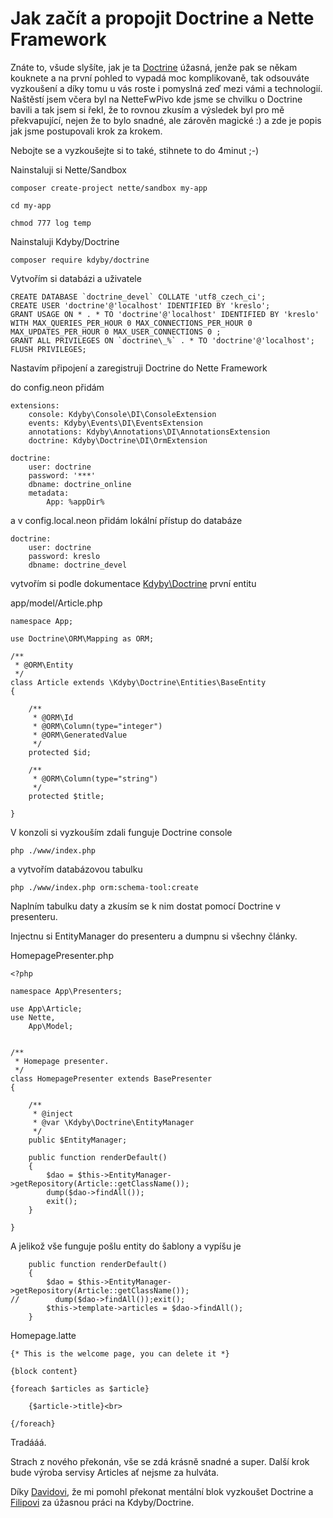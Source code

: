 # Jak začít a propojit Doctrine a Nette Framework

Znáte to, všude slyšíte, jak je ta [Doctrine](http://www.doctrine-project.org/) úžasná, jenže pak se někam kouknete a na první pohled to vypadá moc komplikovaně, tak odsouváte vyzkoušení a díky tomu u vás roste i pomyslná zeď mezi vámi a technologií. Naštěstí jsem včera byl na NetteFwPivo kde jsme se chvilku o Doctrine bavili a tak jsem si řekl, že to rovnou zkusím a výsledek byl pro mě překvapující, nejen že to bylo snadné, ale zárověn magické :\) a zde je popis jak jsme postupovali krok za krokem.

Nebojte se a vyzkoušejte si to také, stihnete to do 4minut ;-\)

Nainstaluji si Nette/Sandbox

`composer create-project nette/sandbox my-app`

`cd my-app`

`chmod 777 log temp`

Nainstaluji Kdyby/Doctrine

`composer require kdyby/doctrine`

Vytvořím si databázi a uživatele

```text
CREATE DATABASE `doctrine_devel` COLLATE 'utf8_czech_ci';
CREATE USER 'doctrine'@'localhost' IDENTIFIED BY 'kreslo';
GRANT USAGE ON * . * TO 'doctrine'@'localhost' IDENTIFIED BY 'kreslo' WITH MAX_QUERIES_PER_HOUR 0 MAX_CONNECTIONS_PER_HOUR 0 MAX_UPDATES_PER_HOUR 0 MAX_USER_CONNECTIONS 0 ;
GRANT ALL PRIVILEGES ON `doctrine\_%` . * TO 'doctrine'@'localhost';
FLUSH PRIVILEGES;
```

Nastavím připojení a zaregistruji Doctrine do Nette Framework

do config.neon přidám

```text
extensions:
    console: Kdyby\Console\DI\ConsoleExtension
    events: Kdyby\Events\DI\EventsExtension
    annotations: Kdyby\Annotations\DI\AnnotationsExtension
    doctrine: Kdyby\Doctrine\DI\OrmExtension

doctrine:
    user: doctrine
    password: '***'
    dbname: doctrine_online
    metadata:
        App: %appDir%
```

a v config.local.neon přidám lokální přístup do databáze

```text
doctrine:
    user: doctrine
    password: kreslo
    dbname: doctrine_devel
```

vytvořím si podle dokumentace [Kdyby\Doctrine](https://github.com/Kdyby/Doctrine/blob/master/docs/en/index.md) první entitu

app/model/Article.php

```text
namespace App;

use Doctrine\ORM\Mapping as ORM;

/**
 * @ORM\Entity
 */
class Article extends \Kdyby\Doctrine\Entities\BaseEntity
{

    /**
     * @ORM\Id
     * @ORM\Column(type="integer")
     * @ORM\GeneratedValue
     */
    protected $id;

    /**
     * @ORM\Column(type="string")
     */
    protected $title;

}
```

V konzoli si vyzkouším zdali funguje Doctrine console

`php ./www/index.php`

a vytvořím databázovou tabulku

`php ./www/index.php orm:schema-tool:create`

Naplním tabulku daty a zkusím se k nim dostat pomocí Doctrine v presenteru.

Injectnu si EntityManager do presenteru a dumpnu si všechny články.

HomepagePresenter.php

```text
<?php

namespace App\Presenters;

use App\Article;
use Nette,
    App\Model;


/**
 * Homepage presenter.
 */
class HomepagePresenter extends BasePresenter
{

    /**
     * @inject
     * @var \Kdyby\Doctrine\EntityManager
     */
    public $EntityManager;

    public function renderDefault()
    {
        $dao = $this->EntityManager->getRepository(Article::getClassName());
        dump($dao->findAll());
        exit();
    }

}
```

A jelikož vše funguje pošlu entity do šablony a vypíšu je

```text
    public function renderDefault()
    {
        $dao = $this->EntityManager->getRepository(Article::getClassName());
//        dump($dao->findAll());exit();
        $this->template->articles = $dao->findAll();
    }
```

Homepage.latte

```text
{* This is the welcome page, you can delete it *}

{block content}

{foreach $articles as $article}

    {$article->title}<br>

{/foreach}
```

Tradááá.

Strach z nového překonán, vše se zdá krásně snadné a super. Další krok bude výroba servisy Articles ať nejsme za hulváta.

Díky [Davidovi](https://github.com/matej21), že mi pomohl překonat mentální blok vyzkoušet Doctrine a [Filipovi](https://github.com/fprochazka) za úžasnou práci na Kdyby/Doctrine.

